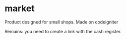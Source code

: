 market
======

Product designed for small shops. Made on codeigniter

Remains: you need to create a link with the cash register.
